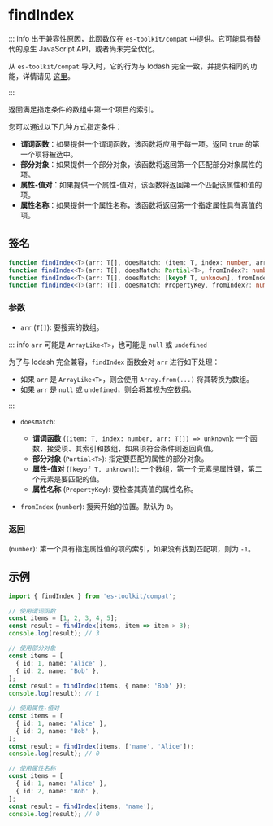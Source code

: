 # findIndex

::: info
出于兼容性原因，此函数仅在 `es-toolkit/compat` 中提供。它可能具有替代的原生 JavaScript API，或者尚未完全优化。

从 `es-toolkit/compat` 导入时，它的行为与 lodash 完全一致，并提供相同的功能，详情请见 [这里](../../../compatibility.md)。

:::

返回满足指定条件的数组中第一个项目的索引。

您可以通过以下几种方式指定条件：

- **谓词函数**：如果提供一个谓词函数，该函数将应用于每一项。返回 `true` 的第一个项将被选中。
- **部分对象**：如果提供一个部分对象，该函数将返回第一个匹配部分对象属性的项。
- **属性-值对**：如果提供一个属性-值对，该函数将返回第一个匹配该属性和值的项。
- **属性名称**：如果提供一个属性名称，该函数将返回第一个指定属性具有真值的项。

## 签名

```typescript
function findIndex<T>(arr: T[], doesMatch: (item: T, index: number, arr: T[]) => unknown, fromIndex?: number): number;
function findIndex<T>(arr: T[], doesMatch: Partial<T>, fromIndex?: number): number;
function findIndex<T>(arr: T[], doesMatch: [keyof T, unknown], fromIndex?: number): number;
function findIndex<T>(arr: T[], doesMatch: PropertyKey, fromIndex?: number): number;
```

### 参数

- `arr` (`T[]`): 要搜索的数组。

::: info `arr` 可能是 `ArrayLike<T>`，也可能是 `null` 或 `undefined`

为了与 lodash 完全兼容，`findIndex` 函数会对 `arr` 进行如下处理：

- 如果 `arr` 是 `ArrayLike<T>`，则会使用 `Array.from(...)` 将其转换为数组。
- 如果 `arr` 是 `null` 或 `undefined`，则会将其视为空数组。

:::

- `doesMatch`:

  - **谓词函数** (`(item: T, index: number, arr: T[]) => unknown`): 一个函数，接受项、其索引和数组，如果项符合条件则返回真值。
  - **部分对象** (`Partial<T>`): 指定要匹配的属性的部分对象。
  - **属性-值对** (`[keyof T, unknown]`): 一个数组，第一个元素是属性键，第二个元素是要匹配的值。
  - **属性名称** (`PropertyKey`): 要检查其真值的属性名称。

- `fromIndex` (`number`): 搜索开始的位置。默认为 `0`。

### 返回

(`number`): 第一个具有指定属性值的项的索引，如果没有找到匹配项，则为 `-1`。

## 示例

```typescript
import { findIndex } from 'es-toolkit/compat';

// 使用谓词函数
const items = [1, 2, 3, 4, 5];
const result = findIndex(items, item => item > 3);
console.log(result); // 3

// 使用部分对象
const items = [
  { id: 1, name: 'Alice' },
  { id: 2, name: 'Bob' },
];
const result = findIndex(items, { name: 'Bob' });
console.log(result); // 1

// 使用属性-值对
const items = [
  { id: 1, name: 'Alice' },
  { id: 2, name: 'Bob' },
];
const result = findIndex(items, ['name', 'Alice']);
console.log(result); // 0

// 使用属性名称
const items = [
  { id: 1, name: 'Alice' },
  { id: 2, name: 'Bob' },
];
const result = findIndex(items, 'name');
console.log(result); // 0
```
